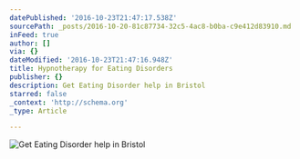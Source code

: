 ```yaml
---
datePublished: '2016-10-23T21:47:17.538Z'
sourcePath: _posts/2016-10-20-81c87734-32c5-4ac8-b0ba-c9e412d83910.md
inFeed: true
author: []
via: {}
dateModified: '2016-10-23T21:47:16.948Z'
title: Hypnotherapy for Eating Disorders
publisher: {}
description: Get Eating Disorder help in Bristol
starred: false
_context: 'http://schema.org'
_type: Article

---
```

![Get Eating Disorder help in Bristol](https://the-grid-user-content.s3-us-west-2.amazonaws.com/42ea9015-e33a-481b-966e-57eec3f9cba5.jpg)